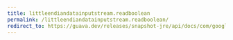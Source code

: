 ```yaml
---
title: littleendiandatainputstream.readboolean
permalink: /littleendiandatainputstream.readboolean/
redirect_to: https://guava.dev/releases/snapshot-jre/api/docs/com/google/common/io/LittleEndianDataInputStream.html#readBoolean--
---
```

